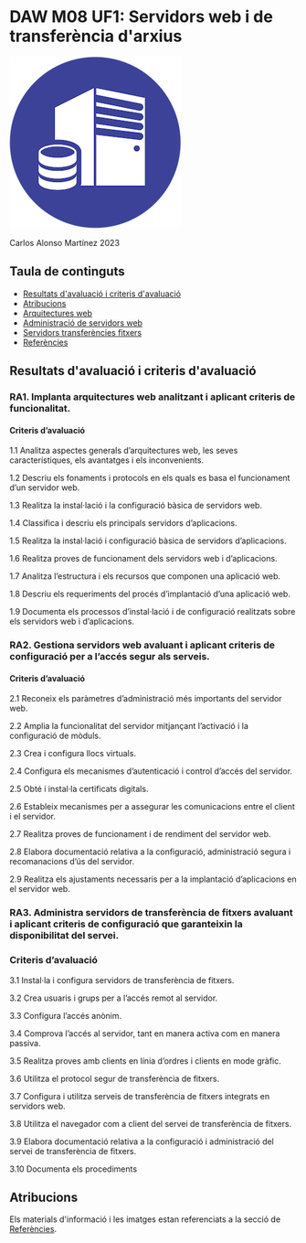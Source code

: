 # DAW M08 UF1: Servidors web i de transferència d'arxius

![logo](./images/uf1-logo.png)

Carlos Alonso Martínez 2023

## Taula de continguts

- [Resultats d'avaluació i criteris d'avaluació](#resultats-davaluació-i-criteris-davaluació)
- [Atribucions](#atribucions)
- [Arquitectures web](/arquitectura.md)
- [Administració de servidors web](/servidorweb.md)
- [Servidors transferències fitxers](/transferencia.md)
- [Referències](/Referencies.md)

## Resultats d'avaluació i criteris d'avaluació

### RA1. Implanta arquitectures web analitzant i aplicant criteris de funcionalitat.

#### Criteris d’avaluació

1.1 Analitza aspectes generals d’arquitectures web, les seves característiques, els avantatges i els inconvenients.

1.2 Descriu els fonaments i protocols en els quals es basa el funcionament d’un servidor web.

1.3 Realitza la instal·lació i la configuració bàsica de servidors web.

1.4 Classifica i descriu els principals servidors d’aplicacions.

1.5 Realitza la instal·lació i configuració bàsica de servidors d’aplicacions.

1.6 Realitza proves de funcionament dels servidors web i d’aplicacions.

1.7 Analitza l’estructura i els recursos que componen una aplicació web.

1.8 Descriu els requeriments del procés d’implantació d’una aplicació web.

1.9 Documenta els processos d’instal·lació i de configuració realitzats sobre els servidors web i d’aplicacions.

### RA2. Gestiona servidors web avaluant i aplicant criteris de configuració per a l’accés segur als serveis.

#### Criteris d’avaluació

2.1 Reconeix els paràmetres d’administració més importants del servidor web.

2.2 Amplia la funcionalitat del servidor mitjançant l’activació i la configuració de mòduls.

2.3 Crea i configura llocs virtuals.

2.4 Configura els mecanismes d’autenticació i control d’accés del servidor.

2.5 Obté i instal·la certificats digitals.

2.6 Estableix mecanismes per a assegurar les comunicacions entre el client i el servidor.

2.7 Realitza proves de funcionament i de rendiment del servidor web.

2.8 Elabora documentació relativa a la configuració, administració segura i recomanacions d’ús del servidor.

2.9 Realitza els ajustaments necessaris per a la implantació d’aplicacions en el servidor web.

### RA3. Administra servidors de transferència de fitxers avaluant i aplicant criteris de configuració que garanteixin la disponibilitat del servei.

### Criteris d’avaluació

3.1 Instal·la i configura servidors de transferència de fitxers.

3.2 Crea usuaris i grups per a l’accés remot al servidor.

3.3 Configura l’accés anònim.

3.4 Comprova l’accés al servidor, tant en manera activa com en manera passiva.

3.5 Realitza proves amb clients en línia d’ordres i clients en mode gràfic.

3.6 Utilitza el protocol segur de transferència de fitxers.

3.7 Configura i utilitza serveis de transferència de fitxers integrats en servidors web.

3.8 Utilitza el navegador com a client del servei de transferència de fitxers.

3.9 Elabora documentació relativa a la configuració i administració del servei de transferència de fitxers.

3.10 Documenta els procediments

## Atribucions

Els materials  d'informació i  les imatges estan referenciats a la secció de [Referències](/Referencies.md).
